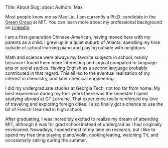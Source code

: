 Title: About
Slug: about
Authors: Max

Most people know me as Max Liu. I am currently a Ph.D. candidate in the
[Green Group](http://cheme.scripts.mit.edu/green-group/) at MIT. You can learn
more about my professional background on
[LinkedIn](https://www.linkedin.com/in/liumengjie).

I am a first-generation Chinese-American, having moved here with my parents as
a child. I grew up in a quiet suburb of Atlanta, spending my time outside of
school learning piano and playing outside with neighbors.

Math and science were always my favorite subjects in school, mainly because I
found them more interesting and logical compared to language arts or social
studies. Having English as a second language probably contributed in that
regard. This all led to the eventual realization of my interest in chemistry,
and later chemical engineering.

I did my undergraduate studies at Georgia Tech, not too far from home. My best
experience during my four years there was the semester I spent studying abroad
at GT Lorraine. That experience really reinforced my love of traveling and
exploring foreign cities. I also finally got a chance to use the bit of French
I learned in high school.

After graduating, I was incredibly excited to realize my dream of attending MIT,
although it was for grad school instead of undergrad as I had originally
envisioned. Nowadays, I spend most of my time on research, but I like to spend
my free time playing piano/violin, cooking/eating, watching TV, and occasionally
sailing during the summer.
